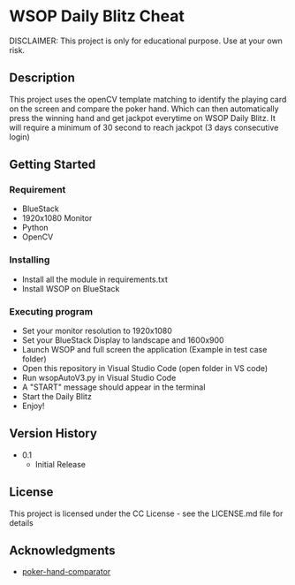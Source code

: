 # WSOP Daily Blitz Cheat

DISCLAIMER: This project is only for educational purpose. Use at your own risk.

## Description

This project uses the openCV template matching to identify the playing card on the screen and compare the poker hand. Which can then automatically press the winning hand and get jackpot everytime on WSOP Daily Blitz. It will require a minimum of 30 second to reach jackpot (3 days consecutive login)



## Getting Started

### Requirement

* BlueStack
* 1920x1080 Monitor
* Python
* OpenCV

### Installing

* Install all the module in requirements.txt
* Install WSOP on BlueStack

### Executing program
* Set your monitor resolution to 1920x1080
* Set your BlueStack Display to landscape and 1600x900
* Launch WSOP and full screen the application (Example in test case folder)
* Open this repository in Visual Studio Code (open folder in VS code)
* Run wsopAutoV3.py in Visual Studio Code
* A "START" message should appear in the terminal
* Start the Daily Blitz
* Enjoy!



## Version History

* 0.1
    * Initial Release

## License

This project is licensed under the CC License - see the LICENSE.md file for details

## Acknowledgments

* [poker-hand-comparator](https://github.com/tylerjustinfisher/poker-hand-comparator)
